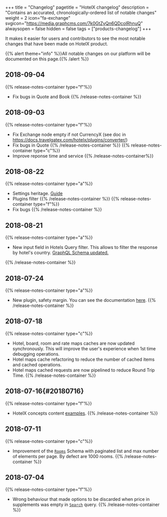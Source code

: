 +++
title = "Changelog"
pagetitle = "HotelX changelog"
description = "Contains an accurated, chronologically-ordered list of notable changes"
weight = 2
icon="fa-exchange"
svgicon="https://media.graphcms.com/7k0GtZyQn6QDcolRhnuQ"
alwaysopen = false
hidden = false
tags = ["products-changelog"]
+++

It makes it easier for users and contributors to see the most notable changes that have been made on HotelX product.

{{% alert theme="info" %}}All notable changes on our platform will be documented on this page.{{% /alert %}}

## 2018-09-04
{{% release-notes-container type="f"%}}
- Fix bugs in Quote and Book
{{% /release-notes-container %}}

## 2018-09-03
{{% release-notes-container type="f"%}}
- Fix Exchange node empty if not CurrencyX (see doc in https://docs.travelgatex.com/hotelx/plugins/converter/)
- Fix bugs in Quote
{{% /release-notes-container %}}
{{% release-notes-container type="c"%}}
- Improve reponse time and service
{{% /release-notes-container%}}

## 2018-08-22
{{% release-notes-container type="a"%}}
- Settings heritage. [Guide](https://docs.travelgatex.com/hotelx/concepts/settings/)
- Plugins filter
{{% /release-notes-container %}}
{{% release-notes-container type="f"%}}
- Fix bugs
{{% /release-notes-container %}}

## 2018-08-21
{{% release-notes-container type="a"%}}
- New input field in Hotels Query filter. This allows to filter the response by hotel's country. [GraphQL Schema updated.](/travelgatex/release-notes/graphql-schema-changes/#2018-08-21)

{{% /release-notes-container %}}

## 2018-07-24

{{% release-notes-container type="a"%}}
- New plugin, safety margin. You can see the documentation [here](/hotelx/plugins/safety_margin/).
{{% /release-notes-container %}}

## 2018-07-18

{{% release-notes-container type="c"%}}
- Hotel, board, room and rate maps caches are now updated synchronously. This will improve the user's experience when 1st time debugging operations.
- Hotel maps cache refactoring to reduce the number of cached items and cached operations.
- Hotel maps cached requests are now pipelined to reduce Round Trip Time.
{{% /release-notes-container %}}

## 2018-07-16{#20180716}

{{% release-notes-container type="f"%}}
- HotelX concepts content [examples](/hotelx/concepts/content/).
{{% /release-notes-container %}}

## 2018-07-11

{{% release-notes-container type="c"%}}
- Improvement of the [`Rooms`](/travelgatex/reference/objects/hotelxquery/) Schema with paginated list and max number of elements per page. By defect are 1000 rooms.
{{% /release-notes-container %}}

## 2018-07-04

{{% release-notes-container type="f"%}}
- Wrong behaviour that made options to be discarded when price in supplements was empty in [`Search`](/travelgatex/reference/objects/hotelxquery/) query.
{{% /release-notes-container %}}
